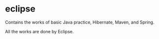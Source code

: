 # eclipse

Contains the works of basic Java practice, Hibernate, Maven, and Spring.

All the works are done by Eclipse.
